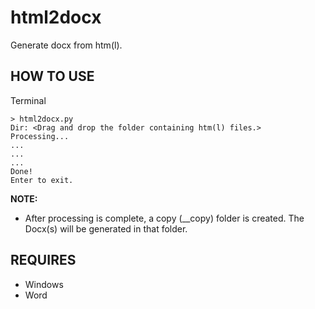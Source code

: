# html2docx

Generate docx from htm(l).

## HOW TO USE

Terminal

```
> html2docx.py
Dir: <Drag and drop the folder containing htm(l) files.>
Processing...
...
...
...
Done!
Enter to exit.
```

**NOTE:**

- After processing is complete, a copy (\_\_copy) folder is created. The Docx(s) will be generated in that folder.

## REQUIRES

- Windows
- Word
